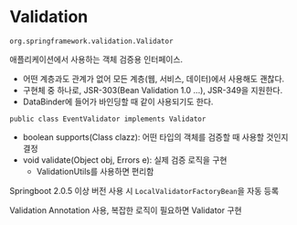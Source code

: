 # Validation

`org.springframework.validation.Validator`

애플리케이션에서 사용하는 객체 검증용 인터페이스.

* 어떤 계층과도 관계가 없어 모든 계층(웹, 서비스, 데이터)에서 사용해도 괜찮다.
* 구현체 중 하나로, JSR-303(Bean Validation 1.0 ...), JSR-349을 지원한다.
* DataBinder에 들어가 바인딩할 때 같이 사용되기도 한다.

`public class EventValidator implements Validator`

* boolean supports(Class clazz): 어떤 타입의 객체를 검증할 때 사용할 것인지 결정
* void validate(Object obj, Errors e): 실제 검증 로직을 구현
  * ValidationUtils를 사용하면 편리함



Springboot 2.0.5 이상 버전 사용 시 `LocalValidatorFactoryBean`을 자동 등록

Validation Annotation 사용, 복잡한 로직이 필요하면 Validator 구현